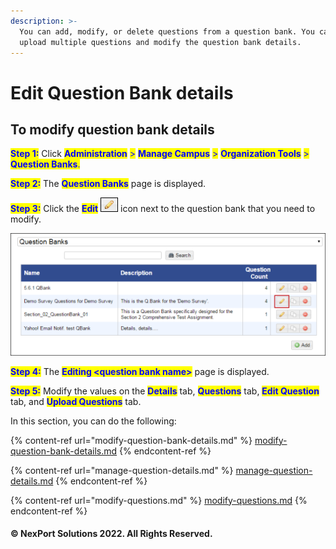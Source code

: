 ```yaml
---
description: >-
  You can add, modify, or delete questions from a question bank. You can also
  upload multiple questions and modify the question bank details.
---
```


# Edit Question Bank details

## **To modify question bank details**

<mark style="color:blue;">**Step 1:**</mark>  Click <mark style="color:blue;">**Administration**</mark> <mark style="color:blue;"></mark><mark style="color:blue;">></mark> <mark style="color:blue;"></mark><mark style="color:blue;">**Manage Campus**</mark> <mark style="color:blue;"></mark><mark style="color:blue;">></mark> <mark style="color:blue;"></mark><mark style="color:blue;">**Organization Tools**</mark> <mark style="color:blue;"></mark><mark style="color:blue;">></mark> <mark style="color:blue;"></mark><mark style="color:blue;">**Question Banks**</mark><mark style="color:blue;">.</mark>

<mark style="color:blue;">**Step 2:**</mark>  The <mark style="color:blue;">**Question Banks**</mark> page is displayed.

<mark style="color:blue;">**Step 3:**</mark>  Click the <mark style="color:blue;">**Edit**</mark> ![](/.gitbook/assets/Edit.png) icon next to the question bank that you need to modify.

![](/.gitbook/assets/Question_Banks_Edit_550x213.png)

<mark style="color:blue;">**Step 4:**</mark>  The <mark style="color:blue;">**Editing \<question bank name>**</mark> page is displayed.

<mark style="color:blue;">**Step 5:**</mark>  Modify the values on the <mark style="color:blue;">**Details**</mark> tab, <mark style="color:blue;">**Questions**</mark> tab, <mark style="color:blue;">**Edit Question**</mark> tab, and <mark style="color:blue;">**Upload Questions**</mark> tab.

In this section, you can do the following:

{% content-ref url="modify-question-bank-details.md" %}
[modify-question-bank-details.md](modify-question-bank-details.md)
{% endcontent-ref %}

{% content-ref url="manage-question-details.md" %}
[manage-question-details.md](manage-question-details.md)
{% endcontent-ref %}

{% content-ref url="modify-questions.md" %}
[modify-questions.md](modify-questions.md)
{% endcontent-ref %}

#### © NexPort Solutions 2022. All Rights Reserved.
